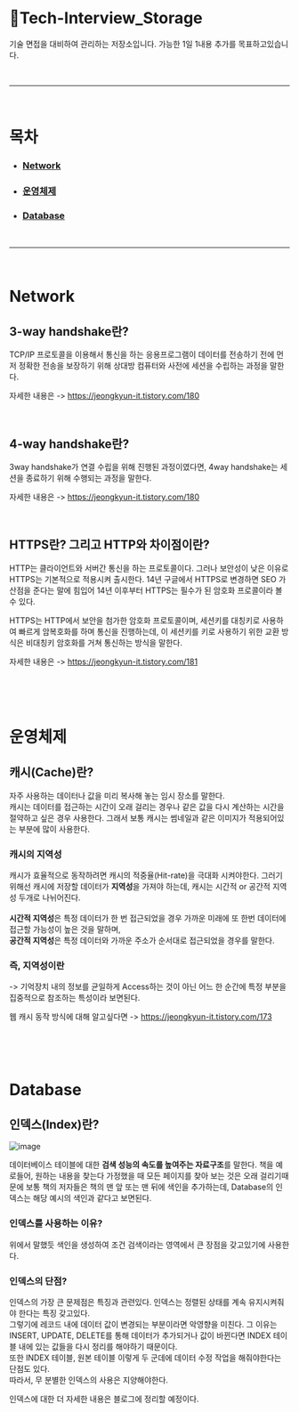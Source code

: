 # 📁Tech-Interview_Storage
기술 면접을 대비하여 관리하는 저장소입니다. 가능한 1일 1내용 추가를 목표하고있습니다.

<br><hr><br>

# 목차
* ### **[Network](#Network)**
* ### **[운영체제](#운영체제)**
* ### **[Database](#Database)**

<br><hr><br>

# Network
## __3-way handshake란?__ 
TCP/IP 프로토콜을 이용해서 통신을 하는 응용프로그램이 데이터를 전송하기 전에 먼저 정확한 전송을 보장하기 위해 상대방 컴퓨터와 사전에 세션을 수립하는 과정을 말한다.

자세한 내용은 -> https://jeongkyun-it.tistory.com/180 

<br>

## __4-way handshake란?__ 
3way handshake가 연결 수립을 위해 진행된 과정이였다면, 4way handshake는 세션을 종료하기 위해 수행되는 과정을 말한다.

자세한 내용은 -> https://jeongkyun-it.tistory.com/180 

<br>

## __HTTPS란? 그리고 HTTP와 차이점이란?__ 
HTTP는 클라이언트와 서버간 통신을 하는 프로토콜이다. 그러나 보안성이 낮은 이유로 HTTPS는 기본적으로 적용시켜 출시한다. 14년 구글에서 HTTPS로 변경하면 SEO 가산점을 준다는 말에 힘입어 14년 이후부터 HTTPS는 필수가 된 암호화 프로콜이라 볼 수 있다.

HTTPS는 HTTP에서 보안을 첨가한 암호화 프로토콜이며, 세션키를 대칭키로 사용하여 빠르게 암복호화를 하며 통신을 진행하는데, 
이 세션키를 키로 사용하기 위한 교환 방식은 비대칭키 암호화를 거쳐 통신하는 방식을 말한다.

자세한 내용은 -> https://jeongkyun-it.tistory.com/181

<br><br><br>

# 운영체제
## __캐시(Cache)란?__
자주 사용하는 데이터나 값을 미리 복사해 놓는 임시 장소를 말한다. <br>
캐시는 데이터를 접근하는 시간이 오래 걸리는 경우나 같은 값을 다시 계산하는 시간을 절약하고 싶은 경우 사용한다.
그래서 보통 캐시는 썸네일과 같은 이미지가 적용되어있는 부분에 많이 사용한다.

### **캐시의 지역성**
캐시가 효율적으로 동작하려면 캐시의 적중율(Hit-rate)을 극대화 시켜야한다. 그러기 위해선 캐시에 저장할 데이터가 **지역성**을 가져야 하는데,
캐시는 시간적 or 공간적 지역성 두개로 나뉘어진다. <br><br>
**시간적 지역성**은 특정 데이터가 한 번 접근되었을 경우 가까운 미래에 또 한번 데이터에 접근할 가능성이 높은 것을 말하며, <br>
**공간적 지역성**은 특정 데이터와 가까운 주소가 순서대로 접근되었을 경우를 말한다. 
<br>
### **즉, 지역성이란**<br>
-> 기억장치 내의 정보를 균일하게 Access하는 것이 아닌 어느 한 순간에 특정 부분을 집중적으로 참조하는 특성이라 보면된다.

웹 캐시 동작 방식에 대해 알고싶다면  -> https://jeongkyun-it.tistory.com/173

<br><br><br>
# Database
## __인덱스(Index)란?__
![image](https://user-images.githubusercontent.com/97106584/174426476-6d5ea61e-04de-4a8d-9783-61e06684bbe5.png)

데이터베이스 테이블에 대한 **검색 성능의 속도를 높여주는 자료구조**를 말한다.
책을 예로들어, 원하는 내용을 찾는다 가정했을 때 모든 페이지를 찾아 보는 것은 오래 걸리기때문에 보통 책의 저자들은 책의 맨 앞 또는 맨 뒤에 색인을 추가하는데, Database의 인덱스는 해당 예시의 색인과 같다고 보면된다.<br>

### 인덱스를 사용하는 이유?
위에서 말했듯 색인을 생성하여 조건 검색이라는 영역에서 큰 장점을 갖고있기에 사용한다.

### 인덱스의 단점?
인덱스의 가장 큰 문제점은 특징과 관련있다. 인덱스는 정렬된 상태를 계속 유지시켜줘야 한다는 특징 갖고있다.<br>
그렇기에 레코드 내에 데이터 값이 변경되는 부분이라면 악영향을 미친다. 그 이유는 INSERT, UPDATE, DELETE를 통해 데이터가 추가되거나 값이 바뀐다면 INDEX 테이블 내에 있는 값들을 다시 정리를 해야하기 때문이다.<br>
또한 INDEX 테이블, 원본 테이블 이렇게 두 군데에 데이터 수정 작업을 해줘야한다는 단점도 있다.<br>
따라서, 무 분별한 인덱스의 사용은 지양해야한다.<br>

인덱스에 대한 더 자세한 내용은 블로그에 정리할 예정이다.
